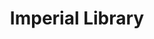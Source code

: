 ---
mission_id: library
editorsChoice:
title: "Imperial Library"
authors: 
    - "GAdRS"
    - "Maverick"
date:
filename: "library.zip"
description: "You have been selected to raid an Imperial Library for information."
heroImage:
levelReplaced:	SECBASE
difficulty: yes
bm:	yes
fme: yes
wax: yes
three_do: yes
voc: yes
gmd: yes
vue: yes
lfd: yes
base: "New level from scratch" 
editors: "WDFUSE 2.5"

---